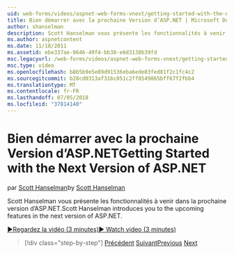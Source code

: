 ```yaml
---
uid: web-forms/videos/aspnet-web-forms-vnext/getting-started-with-the-next-version-of-aspnet
title: Bien démarrer avec la prochaine Version d’ASP.NET | Microsoft Docs
author: shanselman
description: Scott Hanselman vous présente les fonctionnalités à venir dans la prochaine version d’ASP.NET.
ms.author: aspnetcontent
ms.date: 11/18/2011
ms.assetid: ebe337ae-9646-49f4-bb38-e6d3138b39fd
msc.legacyurl: /web-forms/videos/aspnet-web-forms-vnext/getting-started-with-the-next-version-of-aspnet
msc.type: video
ms.openlocfilehash: b8b5b9e5e89d91536eba6ede03fed81f2c1fc4c2
ms.sourcegitcommit: b28cd0313af316c051c2ff8549865bff67f2fbb4
ms.translationtype: MT
ms.contentlocale: fr-FR
ms.lasthandoff: 07/05/2018
ms.locfileid: "37814140"
---
```

<a name="getting-started-with-the-next-version-of-aspnet"></a><span data-ttu-id="e6323-103">Bien démarrer avec la prochaine Version d’ASP.NET</span><span class="sxs-lookup"><span data-stu-id="e6323-103">Getting Started with the Next Version of ASP.NET</span></span>
====================
<span data-ttu-id="e6323-104">par [Scott Hanselman](https://github.com/shanselman)</span><span class="sxs-lookup"><span data-stu-id="e6323-104">by [Scott Hanselman](https://github.com/shanselman)</span></span>

<span data-ttu-id="e6323-105">Scott Hanselman vous présente les fonctionnalités à venir dans la prochaine version d’ASP.NET.</span><span class="sxs-lookup"><span data-stu-id="e6323-105">Scott Hanselman introduces you to the upcoming features in the next version of ASP.NET.</span></span>

[<span data-ttu-id="e6323-106">&#9654;Regardez la vidéo (3 minutes)</span><span class="sxs-lookup"><span data-stu-id="e6323-106">&#9654; Watch video (3 minutes)</span></span>](https://channel9.msdn.com/Blogs/ASP-NET-Site-Videos/getting-started-with-the-next-version-of-aspnet)

> [!div class="step-by-step"]
> <span data-ttu-id="e6323-107">[Précédent](aspnet-vnext-videos-bundling-and-minification.md)
> [Suivant](aspnet-and-web-tools-20122.md)</span><span class="sxs-lookup"><span data-stu-id="e6323-107">[Previous](aspnet-vnext-videos-bundling-and-minification.md)
[Next](aspnet-and-web-tools-20122.md)</span></span>

